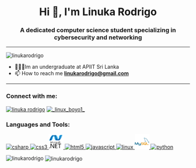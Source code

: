 <h1 align="center">Hi 👋, I'm Linuka Rodrigo</h1>
<h3 align="center">A dedicated computer science student specializing in cybersecurity and networking</h3>

---

<p align="left"> <img src="https://komarev.com/ghpvc/?username=linukarodrigo&label=Profile%20views&color=0e75b6&style=flat" alt="linukarodrigo" /> </p>

- 🧍🏻‍♂️Im an undergraduate at APIIT Sri Lanka
- 📫 How to reach me **linukarodrigo@gmail.com**
  
---

<h3 align="left">Connect with me:</h3>
<p align="left">
<a href="https://www.linkedin.com/in/linuka-rodrigo/" target="blank"><img align="center" src="https://raw.githubusercontent.com/rahuldkjain/github-profile-readme-generator/master/src/images/icons/Social/linked-in-alt.svg" alt="linuka rodrigo" height="30" width="40" /></a>
<a href="https://instagram.com/_linux_boyo1_" target="blank"><img align="center" src="https://raw.githubusercontent.com/rahuldkjain/github-profile-readme-generator/master/src/images/icons/Social/instagram.svg" alt="_linux_boyo1_" height="30" width="40" /></a>
</p>

<h3 align="left">Languages and Tools:</h3>
<p align="left"> <a href="https://www.w3schools.com/cs/" target="_blank" rel="noreferrer"> <img src="https://github.com/Scar1109/skill-icons/blob/main/icons/CS.svg" alt="csharp" width="40" height="40"/> </a> <a href="https://www.w3schools.com/css/" target="_blank" rel="noreferrer"> <img src="https://github.com/Scar1109/skill-icons/blob/main/icons/CSS.svg" alt="css3" width="40" height="40"/> </a> <a href="https://dotnet.microsoft.com/" target="_blank" rel="noreferrer"> <img src="https://raw.githubusercontent.com/devicons/devicon/master/icons/dot-net/dot-net-original-wordmark.svg" alt="dotnet" width="40" height="40"/> </a> <a href="https://www.w3.org/html/" target="_blank" rel="noreferrer"> <img src="https://github.com/Scar1109/skill-icons/blob/main/icons/HTML.svg" alt="html5" width="40" height="40"/> </a> <a href="https://developer.mozilla.org/en-US/docs/Web/JavaScript" target="_blank" rel="noreferrer"> <img src="https://github.com/Scar1109/skill-icons/blob/main/icons/JavaScript.svg" alt="javascript" width="40" height="40"/> </a> <a href="https://www.linux.org/" target="_blank" rel="noreferrer"> <img src="https://github.com/Scar1109/skill-icons/blob/main/icons/Linux-Dark.svg" alt="linux" width="40" height="40"/> </a> <a href="https://www.mysql.com/" target="_blank" rel="noreferrer"> <img src="https://raw.githubusercontent.com/devicons/devicon/master/icons/mysql/mysql-original-wordmark.svg" alt="mysql" width="40" height="40"/> </a> <a href="https://www.python.org" target="_blank" rel="noreferrer"> <img src="https://github.com/Scar1109/skill-icons/blob/main/icons/Python-Dark.svg" alt="python" width="40" height="40"/> </a> </p>

<p><img align="left" src="https://github-readme-stats.vercel.app/api/top-langs?username=linukarodrigo&show_icons=true&locale=en&layout=compact" alt="linukarodrigo" /></p>

<p>&nbsp;<img align="center" src="https://github-readme-stats.vercel.app/api?username=linukarodrigo&show_icons=true&locale=en" alt="linukarodrigo" /></p>
